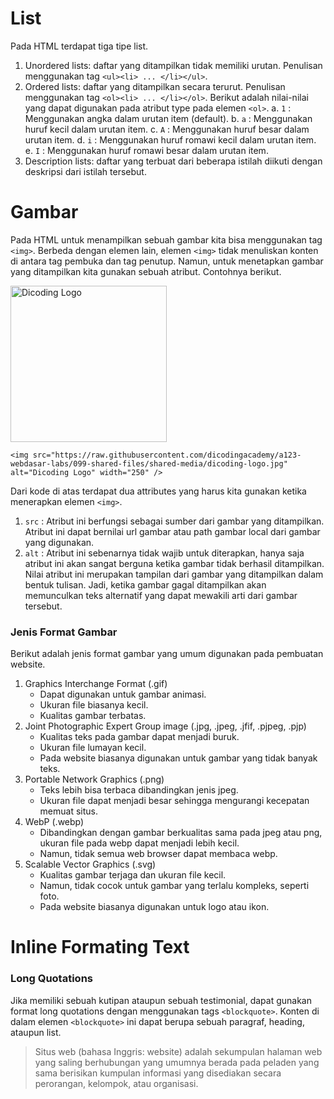 # List

Pada HTML terdapat tiga tipe list.

1. Unordered lists: daftar yang ditampilkan tidak memiliki urutan. Penulisan menggunakan tag `<ul><li> ... </li></ul>`.
2. Ordered lists: daftar yang ditampilkan secara terurut. Penulisan menggunakan tag `<ol><li> ... </li></ol>`. Berikut adalah nilai-nilai yang dapat digunakan pada atribut type pada elemen `<ol>`.
   a. `1` : Menggunakan angka dalam urutan item (default).
   b. `a` : Menggunakan huruf kecil dalam urutan item.
   c. `A` : Menggunakan huruf besar dalam urutan item.
   d. `i` : Menggunakan huruf romawi kecil dalam urutan item.
   e. `I` : Menggunakan huruf romawi besar dalam urutan item.
3. Description lists: daftar yang terbuat dari beberapa istilah diikuti dengan deskripsi dari istilah tersebut.

# Gambar

Pada HTML untuk menampilkan sebuah gambar kita bisa menggunakan tag `<img>`. Berbeda dengan elemen lain, elemen `<img>` tidak menuliskan konten di antara tag pembuka dan tag penutup. Namun, untuk menetapkan gambar yang ditampilkan kita gunakan sebuah atribut. Contohnya berikut.

<img src="https://raw.githubusercontent.com/dicodingacademy/a123-webdasar-labs/099-shared-files/shared-media/dicoding-logo.jpg" alt="Dicoding Logo" width="250" />

`<img src="https://raw.githubusercontent.com/dicodingacademy/a123-webdasar-labs/099-shared-files/shared-media/dicoding-logo.jpg" alt="Dicoding Logo" width="250" />`

Dari kode di atas terdapat dua attributes yang harus kita gunakan ketika menerapkan elemen `<img>`.

1. `src` : Atribut ini berfungsi sebagai sumber dari gambar yang ditampilkan. Atribut ini dapat bernilai url gambar atau path gambar local dari gambar yang digunakan.
2. `alt` : Atribut ini sebenarnya tidak wajib untuk diterapkan, hanya saja atribut ini akan sangat berguna ketika gambar tidak berhasil ditampilkan. Nilai atribut ini merupakan tampilan dari gambar yang ditampilkan dalam bentuk tulisan. Jadi, ketika gambar gagal ditampilkan akan memunculkan teks alternatif yang dapat mewakili arti dari gambar tersebut.

### Jenis Format Gambar

Berikut adalah jenis format gambar yang umum digunakan pada pembuatan website.

1. Graphics Interchange Format (.gif)
   - Dapat digunakan untuk gambar animasi.
   - Ukuran file biasanya kecil.
   - Kualitas gambar terbatas.
2. Joint Photographic Expert Group image (.jpg, .jpeg, .jfif, .pjpeg, .pjp)
   - Kualitas teks pada gambar dapat menjadi buruk.
   - Ukuran file lumayan kecil.
   - Pada website biasanya digunakan untuk gambar yang tidak banyak teks.
3. Portable Network Graphics (.png)
   - Teks lebih bisa terbaca dibandingkan jenis jpeg.
   - Ukuran file dapat menjadi besar sehingga mengurangi kecepatan memuat situs.
4. WebP (.webp)
   - Dibandingkan dengan gambar berkualitas sama pada jpeg atau png, ukuran file pada webp dapat menjadi lebih kecil.
   - Namun, tidak semua web browser dapat membaca webp.
5. Scalable Vector Graphics (.svg)
   - Kualitas gambar terjaga dan ukuran file kecil.
   - Namun, tidak cocok untuk gambar yang terlalu kompleks, seperti foto.
   - Pada website biasanya digunakan untuk logo atau ikon.

# Inline Formating Text

### Long Quotations

Jika memiliki sebuah kutipan ataupun sebuah testimonial, dapat gunakan format long quotations dengan menggunakan tags `<blockquote>`. Konten di dalam elemen `<blockquote>` ini dapat berupa sebuah paragraf, heading, ataupun list.

<blockquote cite="https://id.wikipedia.org/wiki/Situs_web">
  <p>
    Situs web (bahasa Inggris: website) adalah sekumpulan halaman web yang saling berhubungan yang
    umumnya berada pada peladen yang sama berisikan kumpulan informasi yang disediakan secara
    perorangan, kelompok, atau organisasi.
  </p>
</blockquote>
